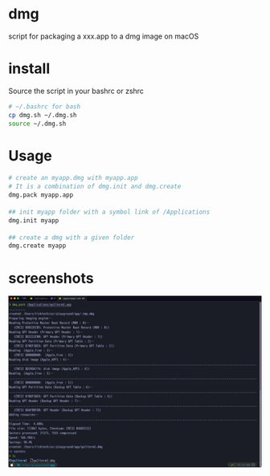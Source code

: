 # dmg
script for packaging a xxx.app to a dmg image on macOS

# install

Source the script in your bashrc or zshrc

```bash
# ~/.bashrc for bash
cp dmg.sh ~/.dmg.sh
source ~/.dmg.sh
```

# Usage

```bash
# create an myapp.dmg with myapp.app
# It is a combination of dmg.init and dmg.create
dmg.pack myapp.app

## init myapp folder with a symbol link of /Applications
dmg.init myapp

## create a dmg with a given folder
dmg.create myapp

```

# screenshots

![dmg pack](./screenshots/dmg.pack.png)
